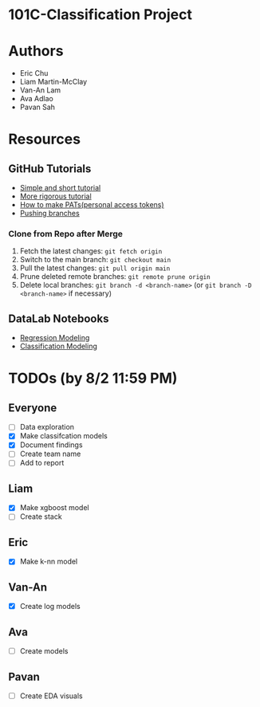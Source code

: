 # 101C-Classification Project

# Authors
- Eric Chu
- Liam Martin-McClay
- Van-An Lam
- Ava Adlao
- Pavan Sah

# Resources

## GitHub Tutorials
- [Simple and short tutorial](https://www.youtube.com/watch?v=wrb7Gge9yoE)
- [More rigorous tutorial](https://www.youtube.com/watch?v=pDmYNK68IEc)
- [How to make PATs(personal access tokens)](https://docs.github.com/en/authentication/keeping-your-account-and-data-secure/managing-your-personal-access-tokens)
- [Pushing branches](https://github.com/Kunena/Kunena-Forum/wiki/Create-a-new-branch-with-git-and-manage-branches)

### Clone from Repo after Merge
1. Fetch the latest changes: `git fetch origin`
2. Switch to the main branch: `git checkout main`
3. Pull the latest changes: `git pull origin main`
4. Prune deleted remote branches: `git remote prune origin`
5. Delete local branches: `git branch -d <branch-name>` (or `git branch -D <branch-name>` if necessary)

## DataLab Notebooks
- [Regression Modeling](https://www.datacamp.com/datalab/w/c8059416-482b-4330-9653-2c58fcf672a9/edit)
- [Classification Modeling](https://www.datacamp.com/datalab/w/3d233a4d-723e-4138-b9a1-a88d9181fd27/edit)

# TODOs (by 8/2 11:59 PM)

## Everyone
- [ ] Data exploration
- [X] Make classifcation models
- [X] Document findings
- [ ] Create team name
- [ ] Add to report

## Liam
- [X] Make xgboost model 
- [ ] Create stack

## Eric
- [X] Make k-nn model

## Van-An
- [X] Create log models

## Ava
- [ ] Create models

## Pavan
- [ ] Create EDA visuals